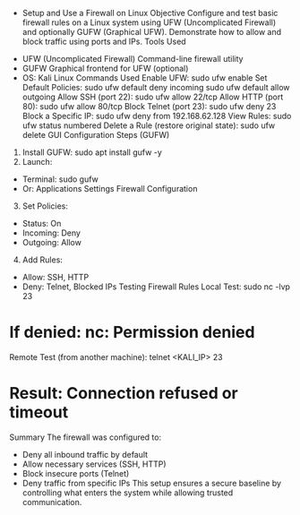 * Setup and Use a Firewall on Linux
Objective
Configure and test basic firewall rules on a Linux system using UFW (Uncomplicated Firewall) and optionally GUFW
(Graphical UFW). Demonstrate how to allow and block traffic using ports and IPs.
Tools Used
- UFW (Uncomplicated Firewall) Command-line firewall utility
- GUFW Graphical frontend for UFW (optional)
- OS: Kali Linux
Commands Used
Enable UFW:
sudo ufw enable
Set Default Policies:
sudo ufw default deny incoming
sudo ufw default allow outgoing
Allow SSH (port 22):
sudo ufw allow 22/tcp
Allow HTTP (port 80):
sudo ufw allow 80/tcp
Block Telnet (port 23):
sudo ufw deny 23
Block a Specific IP:
sudo ufw deny from 192.168.62.128
View Rules:
sudo ufw status numbered
Delete a Rule (restore original state):
sudo ufw delete <rule-number>
GUI Configuration Steps (GUFW)
1. Install GUFW:
sudo apt install gufw -y
2. Launch:
- Terminal: sudo gufw
- Or: Applications Settings Firewall Configuration
3. Set Policies:
- Status: On
- Incoming: Deny
- Outgoing: Allow
4. Add Rules:
- Allow: SSH, HTTP
- Deny: Telnet, Blocked IPs
Testing Firewall Rules
Local Test:
sudo nc -lvp 23
# If denied: nc: Permission denied
Remote Test (from another machine):
telnet <KALI_IP> 23
# Result: Connection refused or timeout
Summary
The firewall was configured to:
- Deny all inbound traffic by default
- Allow necessary services (SSH, HTTP)
- Block insecure ports (Telnet)
- Deny traffic from specific IPs
This setup ensures a secure baseline by controlling what enters the system while allowing trusted communication.
